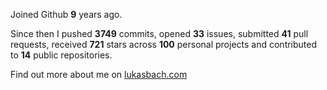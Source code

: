Joined Github **9** years ago.

Since then I pushed **3749** commits, opened **33** issues, submitted **41** pull requests, received **721** stars across **100** personal projects and contributed to **14** public repositories.

Find out more about me on [lukasbach.com](https://lukasbach.com)
